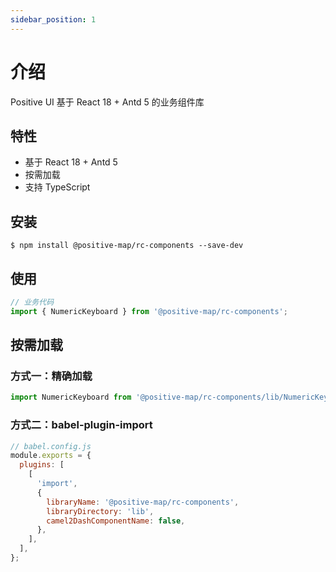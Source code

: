 ```yaml
---
sidebar_position: 1
---
```


# 介绍

Positive UI 基于 React 18 + Antd 5 的业务组件库

## 特性

- 基于 React 18 + Antd 5
- 按需加载
- 支持 TypeScript

## 安装

```shell
$ npm install @positive-map/rc-components --save-dev
```

## 使用

```js
// 业务代码
import { NumericKeyboard } from '@positive-map/rc-components';
```

## 按需加载

### 方式一：精确加载

```js
import NumericKeyboard from '@positive-map/rc-components/lib/NumericKeyboard';
```

### 方式二：babel-plugin-import

```js
// babel.config.js
module.exports = {
  plugins: [
    [
      'import',
      {
        libraryName: '@positive-map/rc-components',
        libraryDirectory: 'lib',
        camel2DashComponentName: false,
      },
    ],
  ],
};
```
